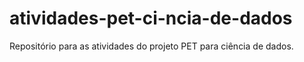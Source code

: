 # atividades-pet-ci-ncia-de-dados
Repositório para as atividades do projeto PET para ciência de dados.
